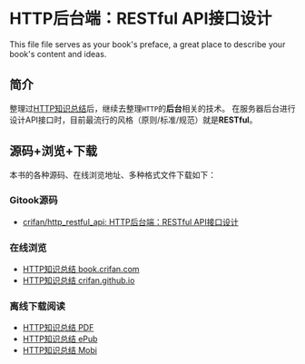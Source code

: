 # HTTP后台端：RESTful API接口设计

This file file serves as your book's preface, a great place to describe your book's content and ideas.


## 简介
整理过[HTTP知识总结](http://book.crifan.com/books/http_summary/website)后，继续去整理`HTTP`的**后台**相关的技术。
在服务器后台进行设计API接口时，目前最流行的风格（原则/标准/规范）就是**RESTful**。

## 源码+浏览+下载
本书的各种源码、在线浏览地址、多种格式文件下载如下：

### Gitook源码
* [crifan/http\_restful\_api: HTTP后台端：RESTful API接口设计](https://github.com/crifan/http_restful_api)

### 在线浏览
* [HTTP知识总结 book.crifan.com](http://book.crifan.com/books/http_restful_api/website)
* [HTTP知识总结 crifan.github.io](https://crifan.github.io/http_restful_api/website)

### 离线下载阅读
* [HTTP知识总结 PDF](http://book.crifan.com/books/http_restful_api/pdf/http_restful_api.pdf)
* [HTTP知识总结 ePub](http://book.crifan.com/books/http_restful_api/epub/http_restful_api.epub)
* [HTTP知识总结 Mobi](http://book.crifan.com/books/http_restful_api/mobi/http_restful_api.mobi)

